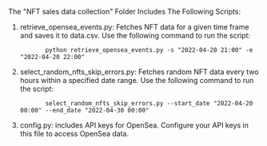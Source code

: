  The "NFT sales data collection" Folder Includes The Following Scripts:

1) retrieve_opensea_events.py: Fetches NFT data for a given time frame and saves it to data.csv. Use the following command to run the script:

              python retrieve_opensea_events.py -s "2022-04-20 21:00" -e "2022-04-20 22:00"

2) select_random_nfts_skip_errors.py: Fetches random NFT data every two hours within a specified date range. Use the following command to run the script:

              select_random_nfts_skip_errors.py --start_date "2022-04-20 00:00" --end_date "2022-04-30 00:00"

   
3) config.py: includes API keys for OpenSea. Configure your API keys in this file to access OpenSea data.



